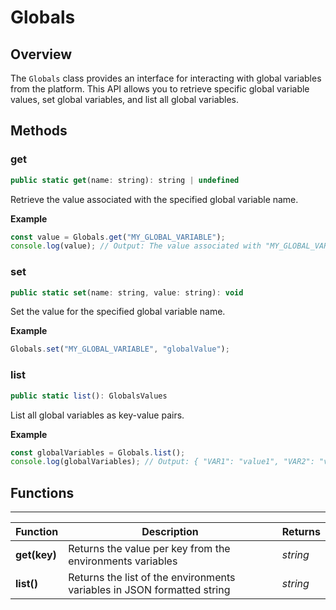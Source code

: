 # Globals

## Overview

The `Globals` class provides an interface for interacting with global variables from the platform. This API allows you to retrieve specific global variable values, set global variables, and list all global variables.

## Methods

### get

```javascript
public static get(name: string): string | undefined
```

Retrieve the value associated with the specified global variable name.

**Example**

```javascript
const value = Globals.get("MY_GLOBAL_VARIABLE");
console.log(value); // Output: The value associated with "MY_GLOBAL_VARIABLE" or undefined if not found
```

### set

```javascript
public static set(name: string, value: string): void
```

Set the value for the specified global variable name.

**Example**

```javascript
Globals.set("MY_GLOBAL_VARIABLE", "globalValue");
```

### list

```javascript
public static list(): GlobalsValues
```

List all global variables as key-value pairs.

**Example**

```javascript
const globalVariables = Globals.list();
console.log(globalVariables); // Output: { "VAR1": "value1", "VAR2": "value2", ... }
```

## Functions

---

Function     | Description | Returns
------------ | ----------- | --------
**get(key)**   | Returns the value per key from the environments variables | *string*
**list()**   | Returns the list of the environments variables in JSON formatted string | *string*
